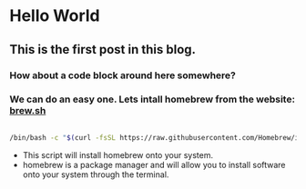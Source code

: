 # Hello World

## This is the first post in this blog. 

### How about a code block around here somewhere?
### We can do an easy one. Lets intall homebrew from the website: [brew.sh](brew.sh)


``` bash

/bin/bash -c "$(curl -fsSL https://raw.githubusercontent.com/Homebrew/install/HEAD/install.sh)"

```

* This script will install homebrew onto your system. 
* homebrew is a package manager and will allow you to install software onto your system through the terminal.